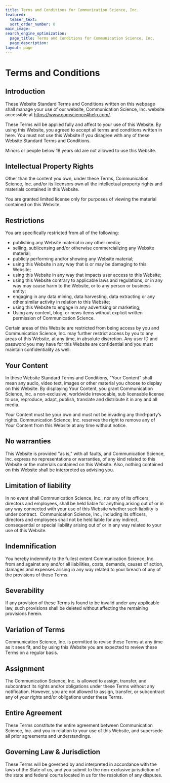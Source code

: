 ```yaml
---
title: Terms and Conditions for Communication Science, Inc.
featured:
  teaser_text: 
  sort_order_number: 0
main_image: 
search_engine_optimization:
  page_title: Terms and Conditions for Communication Science, Inc.
  page_description:
layout: page
---
```


# Terms and Conditions

## Introduction

These Website Standard Terms and Conditions written on this webpage shall manage your use of our website, Communication Science, Inc. website accessible at https://www.comscience4help.com/.

These Terms will be applied fully and affect to your use of this Website. By using this Website, you agreed to accept all terms and conditions written in here. You must not use this Website if you disagree with any of these Website Standard Terms and Conditions.

Minors or people below 18 years old are not allowed to use this Website.

## Intellectual Property Rights

Other than the content you own, under these Terms, Communication Science, Inc. and/or its licensors own all the intellectual property rights and materials contained in this Website.

You are granted limited license only for purposes of viewing the material contained on this Website.

## Restrictions

You are specifically restricted from all of the following:

* publishing any Website material in any other media;
* selling, sublicensing and/or otherwise commercializing any Website material;
* publicly performing and/or showing any Website material;
* using this Website in any way that is or may be damaging to this Website;
* using this Website in any way that impacts user access to this Website;
* using this Website contrary to applicable laws and regulations, or in any way may cause harm to the Website, or to any person or business entity;
* engaging in any data mining, data harvesting, data extracting or any other similar activity in relation to this Website;
* using this Website to engage in any advertising or marketing;
* Using any content, blog, or news items without explicit written permission of Communication Science.**​​​​​​​​​​​​​​**

Certain areas of this Website are restricted from being access by you and Communication Science, Inc. may further restrict access by you to any areas of this Website, at any time, in absolute discretion. Any user ID and password you may have for this Website are confidential and you must maintain confidentiality as well.

## Your Content

In these Website Standard Terms and Conditions, "Your Content" shall mean any audio, video text, images or other material you choose to display on this Website. By displaying Your Content, you grant Communication Science, Inc. a non-exclusive, worldwide irrevocable, sub licensable license to use, reproduce, adapt, publish, translate and distribute it in any and all media.

Your Content must be your own and must not be invading any third-party’s rights. Communication Science, Inc. reserves the right to remove any of Your Content from this Website at any time without notice.

## No warranties

This Website is provided "as is," with all faults, and Communication Science, Inc. express no representations or warranties, of any kind related to this Website or the materials contained on this Website. Also, nothing contained on this Website shall be interpreted as advising you.

## Limitation of liability

In no event shall Communication Science, Inc., nor any of its officers, directors and employees, shall be held liable for anything arising out of or in any way connected with your use of this Website whether such liability is under contract. &nbsp;Communication Science, Inc., including its officers, directors and employees shall not be held liable for any indirect, consequential or special liability arising out of or in any way related to your use of this Website.

## Indemnification

You hereby indemnify to the fullest extent Communication Science, Inc. from and against any and/or all liabilities, costs, demands, causes of action, damages and expenses arising in any way related to your breach of any of the provisions of these Terms.

## Severability

If any provision of these Terms is found to be invalid under any applicable law, such provisions shall be deleted without affecting the remaining provisions herein.

## Variation of Terms

Communication Science, Inc. is permitted to revise these Terms at any time as it sees fit, and by using this Website you are expected to review these Terms on a regular basis.

## Assignment

The Communication Science, Inc. is allowed to assign, transfer, and subcontract its rights and/or obligations under these Terms without any notification. However, you are not allowed to assign, transfer, or subcontract any of your rights and/or obligations under these Terms.

## Entire Agreement

These Terms constitute the entire agreement between Communication Science, Inc. and you in relation to your use of this Website, and supersede all prior agreements and understandings.

## Governing Law & Jurisdiction

These Terms will be governed by and interpreted in accordance with the laws of the State of us, and you submit to the non-exclusive jurisdiction of the state and federal courts located in us for the resolution of any disputes.